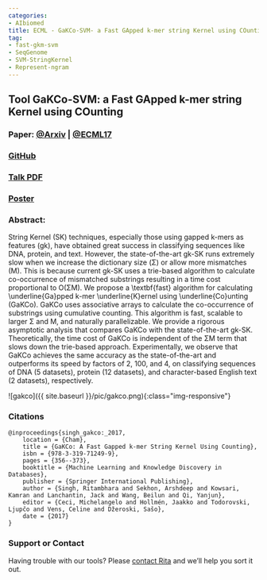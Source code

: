 ```yaml
---
categories:
- AIbiomed
title: ECML - GaKCo-SVM- a Fast GApped k-mer string Kernel using COunting
tag:
- fast-gkm-svm
- SeqGenome
- SVM-StringKernel
- Represent-ngram
---
```


<a name="gakco"></a>
## Tool GaKCo-SVM: a Fast GApped k-mer string Kernel using COunting

### Paper: [@Arxiv](https://arxiv.org/abs/1704.07468) | [@ECML17](https://arxiv.org/abs/1704.07468)

### [GitHub](https://github.com/QData/GaKCo-SVM)

### [Talk PDF](https://github.com/QData/GaKCo-SVM/blob/master/GaKCo-ECML17-Slides.pdf)

### [Poster](https://github.com/QData/GaKCo-SVM/blob/master/2017WiML%20GaKCo.pptx.pdf)

### Abstract:
String Kernel (SK) techniques, especially those using gapped k-mers as features (gk), have obtained great success in classifying sequences like DNA, protein, and text. However, the state-of-the-art gk-SK runs extremely slow when we increase the dictionary size (Σ) or allow more mismatches (M). This is because current gk-SK uses a trie-based algorithm to calculate co-occurrence of mismatched substrings resulting in a time cost proportional to O(ΣM). We propose a \textbf{fast} algorithm for calculating \underline{Ga}pped k-mer \underline{K}ernel using \underline{Co}unting (GaKCo). GaKCo uses associative arrays to calculate the co-occurrence of substrings using cumulative counting. This algorithm is fast, scalable to larger Σ and M, and naturally parallelizable. We provide a rigorous asymptotic analysis that compares GaKCo with the state-of-the-art gk-SK. Theoretically, the time cost of GaKCo is independent of the ΣM term that slows down the trie-based approach. Experimentally, we observe that GaKCo achieves the same accuracy as the state-of-the-art and outperforms its speed by factors of 2, 100, and 4, on classifying sequences of DNA (5 datasets), protein (12 datasets), and character-based English text (2 datasets), respectively.

![gakco]({{ site.baseurl }}/pic/gakco.png){:class="img-responsive"}



### Citations

```
@inproceedings{singh_gakco:_2017,
	location = {Cham},
	title = {GaKCo: A Fast Gapped k-mer String Kernel Using Counting},
	isbn = {978-3-319-71249-9},
	pages = {356--373},
	booktitle = {Machine Learning and Knowledge Discovery in Databases},
	publisher = {Springer International Publishing},
	author = {Singh, Ritambhara and Sekhon, Arshdeep and Kowsari, Kamran and Lanchantin, Jack and Wang, Beilun and Qi, Yanjun},
	editor = {Ceci, Michelangelo and Hollmén, Jaakko and Todorovski, Ljupčo and Vens, Celine and Džeroski, Sašo},
	date = {2017}
}
```


### Support or Contact

Having trouble with our tools? Please [contact Rita](mailto:rs3zz@virginia.edu) and we’ll help you sort it out.
